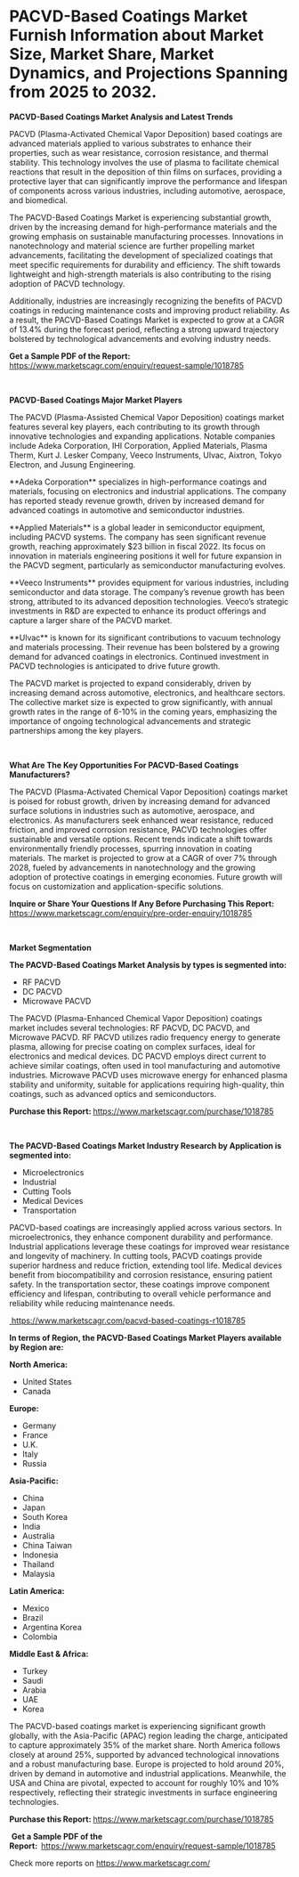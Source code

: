<p><h1>PACVD-Based Coatings Market Furnish Information about Market Size, Market Share, Market Dynamics, and Projections Spanning from 2025 to 2032.</h1></p><p><strong>PACVD-Based Coatings Market Analysis and Latest Trends</strong></p>
<p><p>PACVD (Plasma-Activated Chemical Vapor Deposition) based coatings are advanced materials applied to various substrates to enhance their properties, such as wear resistance, corrosion resistance, and thermal stability. This technology involves the use of plasma to facilitate chemical reactions that result in the deposition of thin films on surfaces, providing a protective layer that can significantly improve the performance and lifespan of components across various industries, including automotive, aerospace, and biomedical.</p><p>The PACVD-Based Coatings Market is experiencing substantial growth, driven by the increasing demand for high-performance materials and the growing emphasis on sustainable manufacturing processes. Innovations in nanotechnology and material science are further propelling market advancements, facilitating the development of specialized coatings that meet specific requirements for durability and efficiency. The shift towards lightweight and high-strength materials is also contributing to the rising adoption of PACVD technology.</p><p>Additionally, industries are increasingly recognizing the benefits of PACVD coatings in reducing maintenance costs and improving product reliability. As a result, the PACVD-Based Coatings Market is expected to grow at a CAGR of 13.4% during the forecast period, reflecting a strong upward trajectory bolstered by technological advancements and evolving industry needs.</p></p>
<p><strong>Get a Sample PDF of the Report:&nbsp;</strong> <a href="https://www.marketscagr.com/enquiry/request-sample/1018785?utm_campaign=3217&utm_medium=2&utm_source=Github&utm_content=ia&utm_term=21032025&utm_id=pacvd-based-coatings">https://www.marketscagr.com/enquiry/request-sample/1018785</a></p>
<p>&nbsp;</p>
<p><strong>PACVD-Based Coatings Major Market Players</strong></p>
<p><p>The PACVD (Plasma-Assisted Chemical Vapor Deposition) coatings market features several key players, each contributing to its growth through innovative technologies and expanding applications. Notable companies include Adeka Corporation, IHI Corporation, Applied Materials, Plasma Therm, Kurt J. Lesker Company, Veeco Instruments, Ulvac, Aixtron, Tokyo Electron, and Jusung Engineering.</p><p>**Adeka Corporation** specializes in high-performance coatings and materials, focusing on electronics and industrial applications. The company has reported steady revenue growth, driven by increased demand for advanced coatings in automotive and semiconductor industries. </p><p>**Applied Materials** is a global leader in semiconductor equipment, including PACVD systems. The company has seen significant revenue growth, reaching approximately $23 billion in fiscal 2022. Its focus on innovation in materials engineering positions it well for future expansion in the PACVD segment, particularly as semiconductor manufacturing evolves.</p><p>**Veeco Instruments** provides equipment for various industries, including semiconductor and data storage. The company’s revenue growth has been strong, attributed to its advanced deposition technologies. Veeco’s strategic investments in R&D are expected to enhance its product offerings and capture a larger share of the PACVD market.</p><p>**Ulvac** is known for its significant contributions to vacuum technology and materials processing. Their revenue has been bolstered by a growing demand for advanced coatings in electronics. Continued investment in PACVD technologies is anticipated to drive future growth.</p><p>The PACVD market is projected to expand considerably, driven by increasing demand across automotive, electronics, and healthcare sectors. The collective market size is expected to grow significantly, with annual growth rates in the range of 6-10% in the coming years, emphasizing the importance of ongoing technological advancements and strategic partnerships among the key players.</p></p>
<p>&nbsp;</p>
<p><strong>What Are The Key Opportunities For PACVD-Based Coatings Manufacturers?</strong></p>
<p><p>The PACVD (Plasma-Activated Chemical Vapor Deposition) coatings market is poised for robust growth, driven by increasing demand for advanced surface solutions in industries such as automotive, aerospace, and electronics. As manufacturers seek enhanced wear resistance, reduced friction, and improved corrosion resistance, PACVD technologies offer sustainable and versatile options. Recent trends indicate a shift towards environmentally friendly processes, spurring innovation in coating materials. The market is projected to grow at a CAGR of over 7% through 2028, fueled by advancements in nanotechnology and the growing adoption of protective coatings in emerging economies. Future growth will focus on customization and application-specific solutions.</p></p>
<p><strong>Inquire or Share Your Questions If Any Before Purchasing This Report:</strong> <a href="https://www.marketscagr.com/enquiry/pre-order-enquiry/1018785?utm_campaign=3217&utm_medium=2&utm_source=Github&utm_content=ia&utm_term=21032025&utm_id=pacvd-based-coatings">https://www.marketscagr.com/enquiry/pre-order-enquiry/1018785</a></p>
<p>&nbsp;</p>
<p><strong>Market Segmentation</strong></p>
<p><strong>The PACVD-Based Coatings Market Analysis by types is segmented into:</strong></p>
<p><ul><li>RF PACVD</li><li>DC PACVD</li><li>Microwave PACVD</li></ul></p>
<p><p>The PACVD (Plasma-Enhanced Chemical Vapor Deposition) coatings market includes several technologies: RF PACVD, DC PACVD, and Microwave PACVD. RF PACVD utilizes radio frequency energy to generate plasma, allowing for precise coating on complex surfaces, ideal for electronics and medical devices. DC PACVD employs direct current to achieve similar coatings, often used in tool manufacturing and automotive industries. Microwave PACVD uses microwave energy for enhanced plasma stability and uniformity, suitable for applications requiring high-quality, thin coatings, such as advanced optics and semiconductors.</p></p>
<p><strong>Purchase this Report:&nbsp;</strong><a href="https://www.marketscagr.com/purchase/1018785?utm_campaign=3217&utm_medium=2&utm_source=Github&utm_content=ia&utm_term=21032025&utm_id=pacvd-based-coatings">https://www.marketscagr.com/purchase/1018785</a></p>
<p>&nbsp;</p>
<p><strong>The PACVD-Based Coatings Market Industry Research by Application is segmented into:</strong></p>
<p><ul><li>Microelectronics</li><li>Industrial</li><li>Cutting Tools</li><li>Medical Devices</li><li>Transportation</li></ul></p>
<p><p>PACVD-based coatings are increasingly applied across various sectors. In microelectronics, they enhance component durability and performance. Industrial applications leverage these coatings for improved wear resistance and longevity of machinery. In cutting tools, PACVD coatings provide superior hardness and reduce friction, extending tool life. Medical devices benefit from biocompatibility and corrosion resistance, ensuring patient safety. In the transportation sector, these coatings improve component efficiency and lifespan, contributing to overall vehicle performance and reliability while reducing maintenance needs.</p></p>
<p><a href="https://www.marketscagr.com/pacvd-based-coatings-r1018785?utm_campaign=3217&utm_medium=2&utm_source=Github&utm_content=ia&utm_term=21032025&utm_id=pacvd-based-coatings">&nbsp;https://www.marketscagr.com/pacvd-based-coatings-r1018785</a></p>
<p><strong>In terms of Region, the PACVD-Based Coatings Market Players available by Region are:</strong></p>
<p>
    <p> <strong> North America: </strong>
        <ul>
            <li>United States</li>
            <li>Canada</li>
        </ul>
        </p> 
    <p> <strong> Europe: </strong>
        <ul>
            <li>Germany</li>
            <li>France</li>
            <li>U.K.</li>
            <li>Italy</li>
            <li>Russia</li>
        </ul>
        </p> 
    <p> <strong> Asia-Pacific: </strong>
        <ul>
            <li>China</li>
            <li>Japan</li>
            <li>South Korea</li>
            <li>India</li>
            <li>Australia</li>
            <li>China Taiwan</li>
            <li>Indonesia</li>
            <li>Thailand</li>
            <li>Malaysia</li>
        </ul>
        </p> 
    <p> <strong> Latin America: </strong>
        <ul>
            <li>Mexico</li>
            <li>Brazil</li>
            <li>Argentina Korea</li>
            <li>Colombia</li>
        </ul>
        </p> 
    <p> <strong> Middle East & Africa: </strong>
        <ul>
            <li>Turkey</li>
            <li>Saudi</li>
            <li>Arabia</li>
            <li>UAE</li>
            <li>Korea</li>
        </ul>
    </p>
    </p>
<p><p>The PACVD-based coatings market is experiencing significant growth globally, with the Asia-Pacific (APAC) region leading the charge, anticipated to capture approximately 35% of the market share. North America follows closely at around 25%, supported by advanced technological innovations and a robust manufacturing base. Europe is projected to hold around 20%, driven by demand in automotive and industrial applications. Meanwhile, the USA and China are pivotal, expected to account for roughly 10% and 10% respectively, reflecting their strategic investments in surface engineering technologies.</p></p>
<p><strong>Purchase this Report: </strong><a href="https://www.marketscagr.com/purchase/1018785?utm_campaign=3217&utm_medium=2&utm_source=Github&utm_content=ia&utm_term=21032025&utm_id=pacvd-based-coatings">https://www.marketscagr.com/purchase/1018785</a></p>
<p>&nbsp;<strong>Get a Sample PDF of the Report:&nbsp;&nbsp;</strong><a href="https://www.marketscagr.com/enquiry/request-sample/1018785?utm_campaign=3217&utm_medium=2&utm_source=Github&utm_content=ia&utm_term=21032025&utm_id=pacvd-based-coatings">https://www.marketscagr.com/enquiry/request-sample/1018785</a></p>
<p><strong></strong></p>
<p>Check more reports on <a href="https://www.marketscagr.com/?utm_campaign=3217&utm_medium=2&utm_source=Github&utm_content=ia&utm_term=21032025&utm_id=pacvd-based-coatings">https://www.marketscagr.com/</a></p>